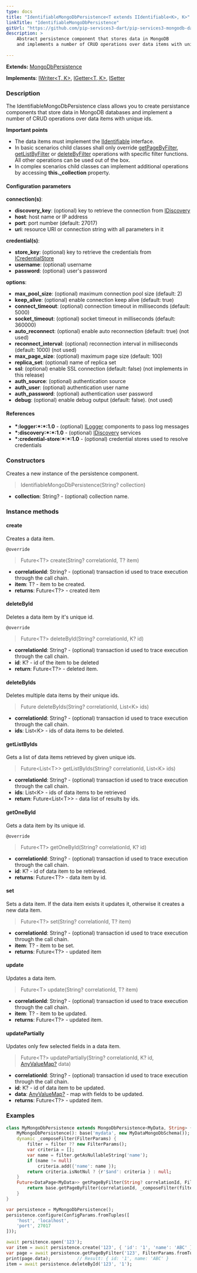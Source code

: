 ```yaml
---
type: docs
title: "IdentifiableMongoDbPersistence<T extends IIdentifiable<K>, K>"
linkTitle: "IdentifiableMongoDbPersistence"
gitUrl: "https://github.com/pip-services3-dart/pip-services3-mongodb-dart"
description: >
    Abstract persistence component that stores data in MongoDB
    and implements a number of CRUD operations over data items with unique ids.
    
---
```


**Extends:** [MongoDbPersistence<T>](../mongodb_persistence)

**Implements**: [IWriter<T, K>](../../../data/core/iwriter), [IGetter<T, K>](../../../data/core/igetter), [ISetter<T>](../../../data/core/isetter)


### Description

The IdentifiableMongoDbPersistence class allows you to create persistance components that store data in MongoDB databases and implement a number of CRUD operations over data items with unique ids.

**Important points**

- The data items must implement the [IIdentifiable](../../../commons/data/iidentifiable) interface.
- In basic scenarios child classes shall only override [getPageByFilter](../mongodb_persistence/#getpagebyfilter), [getListByFilter](../mongodb_persistence/#getlistbyfilter) or [deleteByFilter](../mongodb_persistence/#deletebyfilter)  operations with specific filter functions. All other operations can be used out of the box. 
- In complex scenarios child classes can implement additional operations by accessing **this._collection** property.

#### Configuration parameters

**connection(s)**:
- **discovery_key**: (optional) key to retrieve the connection from [IDiscovery](../../../components/connect/idiscovery)
- **host**: host name or IP address
- **port**: port number (default: 27017)
- **uri**: resource URI or connection string with all parameters in it

**credential(s)**:
- **store_key**: (optional) key to retrieve the credentials from [ICredentialStore](../../../components/auth/icredential_store)
- **username**: (optional) username
- **password**: (optional) user's password

**options**:
- **max_pool_size**: (optional) maximum connection pool size (default: 2)
- **keep_alive**: (optional) enable connection keep alive (default: true)
- **connect_timeout**: (optional) connection timeout in milliseconds (default: 5000)
- **socket_timeout**: (optional) socket timeout in milliseconds (default: 360000)
- **auto_reconnect**: (optional) enable auto reconnection (default: true) (not used)
- **reconnect_interval**: (optional) reconnection interval in milliseconds (default: 1000) (not used)
- **max_page_size**: (optional) maximum page size (default: 100)
- **replica_set**: (optional) name of replica set
- **ssl**: (optional) enable SSL connection (default: false) (not implements in this release)
- **auth_source**: (optional) authentication source
- **auth_user**: (optional) authentication user name
- **auth_password**: (optional) authentication user password
- **debug**: (optional) enable debug output (default: false). (not used)

#### References
- **\*:logger:\*:\*:1.0** - (optional) [ILogger](../../../components/log/ilogger) components to pass log messages
- **\*:discovery:\*:\*:1.0** - (optional) [IDiscovery](../../../components/connect/idiscovery) services
- **\*:credential-store:\*:\*:1.0** - (optional) credential stores used to resolve credentials



### Constructors
Creates a new instance of the persistence component.

> IdentifiableMongoDbPersistence(String? collection)

- **collection**: String? - (optional) collection name.


### Instance methods


#### create
Creates a data item.

`@override`
> Future\<T?\> create(String? correlationId, T? item)

- **correlationId**: String? - (optional) transaction id used to trace execution through the call chain.
- **item**: T? - item to be created.
- **returns**: Future\<T?\> - created item


#### deleteById
Deletes a data item by it's unique id.

`@override`
> Future\<T?\> deleteById(String? correlationId, K? id)

- **correlationId**: String? - (optional) transaction id used to trace execution through the call chain.
- **id**: K? - id of the item to be deleted
- **return**: Future\<T?\> - deleted item.


#### deleteByIds
Deletes multiple data items by their unique ids.

> Future deleteByIds(String? correlationId, List\<K\> ids)

- **correlationId**: String? - (optional) transaction id used to trace execution through the call chain.
- **ids**: List\<K\> - ids of data items to be deleted.


#### getListByIds
Gets a list of data items retrieved by given unique ids.

> Future\<List\<T\>\> getListByIds(String? correlationId, List\<K\> ids)

- **correlationId**: String? - (optional) transaction id used to trace execution through the call chain.
- **ids**: List\<K\> - ids of data items to be retrieved
- **return**: Future\<List\<T\>\> - data list of results by ids.


#### getOneById
Gets a data item by its unique id.

`@override`
> Future\<T?\> getOneById(String? correlationId, K? id)

- **correlationId**: String? - (optional) transaction id used to trace execution through the call chain.
- **id**: K? - id of data item to be retrieved.
- **returns**: Future\<T?\> - data item by id.


#### set
Sets a data item. If the data item exists it updates it, otherwise it creates a new data item.

> Future\<T?\> set(String? correlationId, T? item)

- **correlationId**: String? - (optional) transaction id used to trace execution through the call chain.
- **item**: T? - item to be set. 
- **returns**: Future\<T?\> - updated item


#### update
Updates a data item.

> Future\<T\> update(String? correlationId, T? item)

- **correlationId**: String? - (optional) transaction id used to trace execution through the call chain.
- **item**: T? - item to be updated.
- **returns**: Future\<T?\> - updated item.


#### updatePartially
Updates only few selected fields in a data item.

> Future\<T?\> updatePartially(String? correlationId, K? id, [AnyValueMap?](../../../commons/data/any_value_map) data)

- **correlationId**: String? - (optional) transaction id used to trace execution through the call chain.
- **id**: K? - id of data item to be updated.
- **data**: [AnyValueMap?](../../../commons/data/any_value_map) - map with fields to be updated.
- **returns**: Future\<T?\> - updated item.

### Examples

```dart
class MyMongoDbPersistence extends MongoDbPersistence<MyData, String> {
    MyMongoDbPersistence(): base('mydata', new MyDataMongoDbSchema());
    dynamic _composeFilter(FilterParams) {
        filter = filter ?? new FilterParams();
        var criteria = [];
        var name = filter.getAsNullableString('name');
        if (name != null)
            criteria.add({'name': name });
        return criteria.isNotNul ? {r'$and': criteria } : null;
    }
    Future<DataPage<MyData>> getPageByFilter(String? correlationId, FilterParams filter, PagingParams paging) async {
        return base.getPageByFilter(correlationId, _composeFilter(filter), paging, null);
    }
}

var persistence = MyMongoDbPersistence();
persistence.configure(ConfigParams.fromTuples([
    'host', 'localhost',
    'port', 27017
]));

await persitence.open('123');
var item = await persistence.create('123', { 'id': '1', 'name': 'ABC' });
var page = await persistence.getPageByFilter('123', FilterParams.fromTuples(['name', 'ABC']), null);
print(page.data);          // Result: { id: '1', name: 'ABC' }
item = await persistence.deleteById('123', '1');

```
